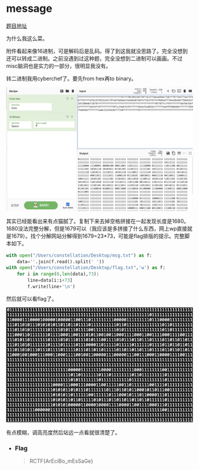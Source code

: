 # message

[题目地址](https://adworld.xctf.org.cn/challenges/details?hash=7536a0e7-bd00-4943-8ac1-e907b325372f_2)

为什么我这么菜。

附件看起来像16进制，可是解码后是乱码。得了到这我就没思路了。完全没想到还可以转成二进制。之前没遇到过这种题，完全没想到二进制可以画画。不过misc脑洞也是实力的一部分，很明显我没有。

转二进制我用cyberchef了。要先from hex再to binary。

![output](../../images/toBinary.png)

其实已经能看出来有点猫腻了。复制下来去掉空格拼接在一起发现长度是1680。1680没法完整分解，但是1679可以（我应该是多拼接了什么东西，网上wp直接就是1679）。找个分解网站分解得到1679=23*73，可能是flag排版的提示。完整脚本如下。

```python
with open("/Users/constellation/Desktop/msg.txt") as f:
	data=''.join(f.read().split(' '))
with open("/Users/constellation/Desktop/flag.txt",'w') as f:
	for i in range(0,len(data),73):
		line=data[i:i+73]
		f.write(line+'\n')
```

然后就可以看flag了。

![flag](../../images/binaryFlag.png)

有点模糊，调高亮度然后站远一点看就很清楚了。

- ### Flag
  > RCTF{ArEciBo_mEsSaGe}